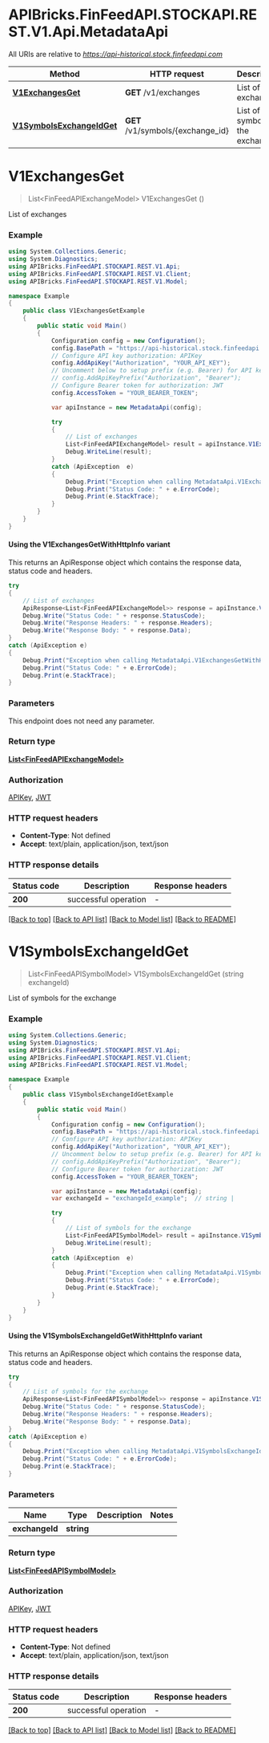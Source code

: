 # APIBricks.FinFeedAPI.STOCKAPI.REST.V1.Api.MetadataApi

All URIs are relative to *https://api-historical.stock.finfeedapi.com*

| Method | HTTP request | Description |
|--------|--------------|-------------|
| [**V1ExchangesGet**](MetadataApi.md#v1exchangesget) | **GET** /v1/exchanges | List of exchanges |
| [**V1SymbolsExchangeIdGet**](MetadataApi.md#v1symbolsexchangeidget) | **GET** /v1/symbols/{exchange_id} | List of symbols for the exchange |

<a id="v1exchangesget"></a>
# **V1ExchangesGet**
> List&lt;FinFeedAPIExchangeModel&gt; V1ExchangesGet ()

List of exchanges

### Example
```csharp
using System.Collections.Generic;
using System.Diagnostics;
using APIBricks.FinFeedAPI.STOCKAPI.REST.V1.Api;
using APIBricks.FinFeedAPI.STOCKAPI.REST.V1.Client;
using APIBricks.FinFeedAPI.STOCKAPI.REST.V1.Model;

namespace Example
{
    public class V1ExchangesGetExample
    {
        public static void Main()
        {
            Configuration config = new Configuration();
            config.BasePath = "https://api-historical.stock.finfeedapi.com";
            // Configure API key authorization: APIKey
            config.AddApiKey("Authorization", "YOUR_API_KEY");
            // Uncomment below to setup prefix (e.g. Bearer) for API key, if needed
            // config.AddApiKeyPrefix("Authorization", "Bearer");
            // Configure Bearer token for authorization: JWT
            config.AccessToken = "YOUR_BEARER_TOKEN";

            var apiInstance = new MetadataApi(config);

            try
            {
                // List of exchanges
                List<FinFeedAPIExchangeModel> result = apiInstance.V1ExchangesGet();
                Debug.WriteLine(result);
            }
            catch (ApiException  e)
            {
                Debug.Print("Exception when calling MetadataApi.V1ExchangesGet: " + e.Message);
                Debug.Print("Status Code: " + e.ErrorCode);
                Debug.Print(e.StackTrace);
            }
        }
    }
}
```

#### Using the V1ExchangesGetWithHttpInfo variant
This returns an ApiResponse object which contains the response data, status code and headers.

```csharp
try
{
    // List of exchanges
    ApiResponse<List<FinFeedAPIExchangeModel>> response = apiInstance.V1ExchangesGetWithHttpInfo();
    Debug.Write("Status Code: " + response.StatusCode);
    Debug.Write("Response Headers: " + response.Headers);
    Debug.Write("Response Body: " + response.Data);
}
catch (ApiException e)
{
    Debug.Print("Exception when calling MetadataApi.V1ExchangesGetWithHttpInfo: " + e.Message);
    Debug.Print("Status Code: " + e.ErrorCode);
    Debug.Print(e.StackTrace);
}
```

### Parameters
This endpoint does not need any parameter.
### Return type

[**List&lt;FinFeedAPIExchangeModel&gt;**](FinFeedAPIExchangeModel.md)

### Authorization

[APIKey](../README.md#APIKey), [JWT](../README.md#JWT)

### HTTP request headers

 - **Content-Type**: Not defined
 - **Accept**: text/plain, application/json, text/json


### HTTP response details
| Status code | Description | Response headers |
|-------------|-------------|------------------|
| **200** | successful operation |  -  |

[[Back to top]](#) [[Back to API list]](../../README.md#documentation-for-api-endpoints) [[Back to Model list]](../../README.md#documentation-for-models) [[Back to README]](../../README.md)

<a id="v1symbolsexchangeidget"></a>
# **V1SymbolsExchangeIdGet**
> List&lt;FinFeedAPISymbolModel&gt; V1SymbolsExchangeIdGet (string exchangeId)

List of symbols for the exchange

### Example
```csharp
using System.Collections.Generic;
using System.Diagnostics;
using APIBricks.FinFeedAPI.STOCKAPI.REST.V1.Api;
using APIBricks.FinFeedAPI.STOCKAPI.REST.V1.Client;
using APIBricks.FinFeedAPI.STOCKAPI.REST.V1.Model;

namespace Example
{
    public class V1SymbolsExchangeIdGetExample
    {
        public static void Main()
        {
            Configuration config = new Configuration();
            config.BasePath = "https://api-historical.stock.finfeedapi.com";
            // Configure API key authorization: APIKey
            config.AddApiKey("Authorization", "YOUR_API_KEY");
            // Uncomment below to setup prefix (e.g. Bearer) for API key, if needed
            // config.AddApiKeyPrefix("Authorization", "Bearer");
            // Configure Bearer token for authorization: JWT
            config.AccessToken = "YOUR_BEARER_TOKEN";

            var apiInstance = new MetadataApi(config);
            var exchangeId = "exchangeId_example";  // string | 

            try
            {
                // List of symbols for the exchange
                List<FinFeedAPISymbolModel> result = apiInstance.V1SymbolsExchangeIdGet(exchangeId);
                Debug.WriteLine(result);
            }
            catch (ApiException  e)
            {
                Debug.Print("Exception when calling MetadataApi.V1SymbolsExchangeIdGet: " + e.Message);
                Debug.Print("Status Code: " + e.ErrorCode);
                Debug.Print(e.StackTrace);
            }
        }
    }
}
```

#### Using the V1SymbolsExchangeIdGetWithHttpInfo variant
This returns an ApiResponse object which contains the response data, status code and headers.

```csharp
try
{
    // List of symbols for the exchange
    ApiResponse<List<FinFeedAPISymbolModel>> response = apiInstance.V1SymbolsExchangeIdGetWithHttpInfo(exchangeId);
    Debug.Write("Status Code: " + response.StatusCode);
    Debug.Write("Response Headers: " + response.Headers);
    Debug.Write("Response Body: " + response.Data);
}
catch (ApiException e)
{
    Debug.Print("Exception when calling MetadataApi.V1SymbolsExchangeIdGetWithHttpInfo: " + e.Message);
    Debug.Print("Status Code: " + e.ErrorCode);
    Debug.Print(e.StackTrace);
}
```

### Parameters

| Name | Type | Description | Notes |
|------|------|-------------|-------|
| **exchangeId** | **string** |  |  |

### Return type

[**List&lt;FinFeedAPISymbolModel&gt;**](FinFeedAPISymbolModel.md)

### Authorization

[APIKey](../README.md#APIKey), [JWT](../README.md#JWT)

### HTTP request headers

 - **Content-Type**: Not defined
 - **Accept**: text/plain, application/json, text/json


### HTTP response details
| Status code | Description | Response headers |
|-------------|-------------|------------------|
| **200** | successful operation |  -  |

[[Back to top]](#) [[Back to API list]](../../README.md#documentation-for-api-endpoints) [[Back to Model list]](../../README.md#documentation-for-models) [[Back to README]](../../README.md)

